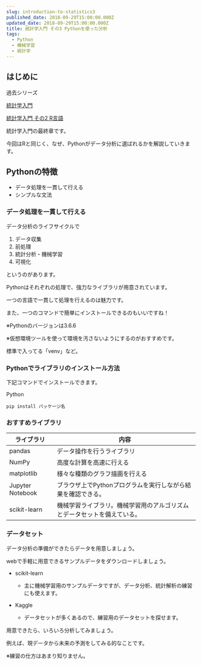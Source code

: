 ```yaml
---
slug: introduction-to-statistics3
published_date: 2018-09-29T15:00:00.000Z
updated_date: 2018-09-29T15:00:00.000Z
title: 統計学入門 その3 Pythonを使った分析
tags:
  - Python
  - 機械学習
  - 統計学
---
```

## はじめに

過去シリーズ

[統計学入門](http://35.222.151.25/2018/09/20/221/)

[統計学入門 その2 R言語](http://35.222.151.25/2018/09/20/233/)

統計学入門の最終章です。

今回はRと同じく、なぜ、Pythonがデータ分析に選ばれるかを解説していきます。

## Pythonの特徴

* データ処理を一貫して行える
* シンプルな文法

### データ処理を一貫して行える

データ分析のライフサイクルで

1. データ収集
2. 前処理
3. 統計分析・機械学習
4. 可視化

というのがあります。

Pythonはそれぞれの処理で、強力なライブラリが用意されています。

一つの言語で一貫して処理を行えるのは魅力です。

また、一つのコマンドで簡単にインストールできるのもいいですね！



※Pythonのバージョンは3.6.6

※仮想環境ツールを使って環境を汚さないようにするのがおすすめです。

標準で入ってる「venv」など。

### Pythonでライブラリのインストール方法

下記コマンドでインストールできます。

Python

`pip install パッケージ名`

### おすすめライブラリ

| ライブラリ            | 内容                                   |
| ---------------- | ------------------------------------ |
| pandas           | データ操作を行うライブラリ                        |
| NumPy            | 高度な計算を高速に行える                         |
| matplotlib       | 様々な種類のグラフ描画を行える                      |
| Jupyter Notebook | ブラウザ上でPythonプログラムを実行しながら結果を確認できる。    |
| scikit-learn     | 機械学習ライブラリ。機械学習用のアルゴリズムとデータセットを備えている。 |

### データセット

データ分析の準備ができたらデータを用意しましょう。

webで手軽に用意できるサンプルデータをダウンロードしましょう。

* scikit-learn

  * 主に機械学習用のサンプルデータですが、データ分析、統計解析の練習にも使えます。
* Kaggle

  * データセットが多くあるので、練習用のデータセットを探せます。

用意できたら、いろいろ分析してみましょう。

例えば、現データから未来の予測をしてみる的なことです。

※練習の仕方はあまり知りません。